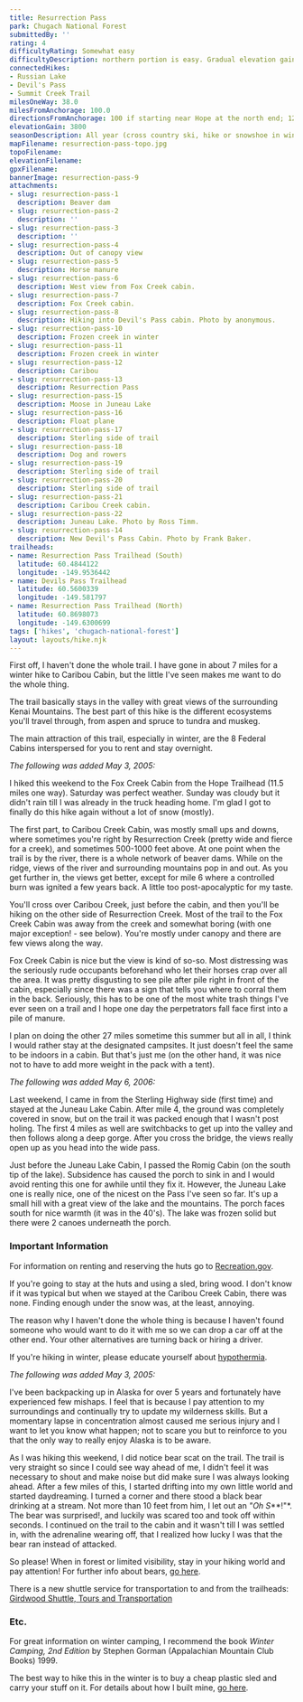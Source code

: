 ```yaml
---
title: Resurrection Pass
park: Chugach National Forest
submittedBy: ''
rating: 4
difficultyRating: Somewhat easy
difficultyDescription: northern portion is easy. Gradual elevation gain going south for half the trip.  More dramatic elevation gain heading North.
connectedHikes:
- Russian Lake
- Devil's Pass
- Summit Creek Trail
milesOneWay: 38.0
milesFromAnchorage: 100.0
directionsFromAnchorage: 100 if starting near Hope at the north end; 120 if starting near Cooper Landing at the south end
elevationGain: 3800
seasonDescription: All year (cross country ski, hike or snowshoe in winter)
mapFilename: resurrection-pass-topo.jpg
topoFilename: 
elevationFilename: 
gpxFilename: 
bannerImage: resurrection-pass-9
attachments:
- slug: resurrection-pass-1
  description: Beaver dam
- slug: resurrection-pass-2
  description: ''
- slug: resurrection-pass-3
  description: ''
- slug: resurrection-pass-4
  description: Out of canopy view
- slug: resurrection-pass-5
  description: Horse manure
- slug: resurrection-pass-6
  description: West view from Fox Creek cabin.
- slug: resurrection-pass-7
  description: Fox Creek cabin.
- slug: resurrection-pass-8
  description: Hiking into Devil's Pass cabin. Photo by anonymous.
- slug: resurrection-pass-10
  description: Frozen creek in winter
- slug: resurrection-pass-11
  description: Frozen creek in winter
- slug: resurrection-pass-12
  description: Caribou
- slug: resurrection-pass-13
  description: Resurrection Pass
- slug: resurrection-pass-15
  description: Moose in Juneau Lake
- slug: resurrection-pass-16
  description: Float plane
- slug: resurrection-pass-17
  description: Sterling side of trail
- slug: resurrection-pass-18
  description: Dog and rowers
- slug: resurrection-pass-19
  description: Sterling side of trail
- slug: resurrection-pass-20
  description: Sterling side of trail
- slug: resurrection-pass-21
  description: Caribou Creek cabin.
- slug: resurrection-pass-22
  description: Juneau Lake. Photo by Ross Timm.
- slug: resurrection-pass-14
  description: New Devil's Pass Cabin. Photo by Frank Baker.
trailheads:
- name: Resurrection Pass Trailhead (South)
  latitude: 60.4844122
  longitude: -149.9536442
- name: Devils Pass Trailhead
  latitude: 60.5600339
  longitude: -149.581797
- name: Resurrection Pass Trailhead (North)
  latitude: 60.8698073
  longitude: -149.6300699
tags: ['hikes', 'chugach-national-forest']
layout: layouts/hike.njk
---
```

First off, I haven't done the whole trail. I have gone in about 7 miles for a winter hike to Caribou Cabin, but the little I've seen makes me want to do the whole thing.

The trail basically stays in the valley with great views of the surrounding Kenai Mountains. The best part of this hike is the different ecosystems you'll travel through, from aspen and spruce to tundra and muskeg. 

The main attraction of this trail, especially in winter, are the 8 Federal Cabins interspersed for you to rent and stay overnight. 

*The following was added May 3, 2005:*

I hiked this weekend to the Fox Creek Cabin from the Hope Trailhead (11.5 miles one way). Saturday was perfect weather. Sunday was cloudy but it didn't rain till I was already in the truck heading home. I'm glad I got to finally do this hike again without a lot of snow (mostly).

The first part, to Caribou Creek Cabin, was mostly small ups and downs, where sometimes you're right by Resurrection Creek (pretty wide and fierce for a creek), and sometimes 500-1000 feet above. At one point when the trail is by the river, there is a whole network of beaver dams. While on the ridge, views of the river and surrounding mountains pop in and out. As you get further in, the views get better, except for mile 6 where a controlled burn was ignited a few years back. A little too post-apocalyptic for my taste.

You'll cross over Caribou Creek, just before the cabin, and then you'll be hiking on the other side of Resurrection Creek. Most of the trail to the Fox Creek Cabin was away from the creek and somewhat boring (with one major exception! - see below). You're mostly under canopy and there are few views along the way.

Fox Creek Cabin is nice but the view is kind of so-so. Most distressing was the seriously rude occupants beforehand who let their horses crap over all the area. It was pretty disgusting to see pile after pile right in front of the cabin, especially since there was a sign that tells you where to corral them in the back. Seriously, this has to be one of the most white trash things I've ever seen on a trail and I hope one day the perpetrators fall face first into a pile of manure.

I plan on doing the other 27 miles sometime this summer but all in all, I think I would rather stay at the designated campsites. It just doesn't feel the same to be indoors in a cabin. But that's just me (on the other hand, it was nice not to have to add more weight in the pack with a tent).

*The following was added May 6, 2006:*

Last weekend, I came in from the Sterling Highway side (first time) and stayed at the Juneau Lake Cabin. After mile 4, the ground was completely covered in snow, but on the trail it was packed enough that I wasn't post holing. The first 4 miles as well are switchbacks to get up into the valley and then follows along a deep gorge. After you cross the bridge, the views really open up as you head into the wide pass.

Just before the Juneau Lake Cabin, I passed the Romig Cabin (on the south tip of the lake). Subsidence has caused the porch to sink in and I would avoid renting this one for awhile until they fix it. However, the Juneau Lake one is really nice, one of the nicest on the Pass I've seen so far. It's up a small hill with a great view of the lake and the mountains. The porch faces south for nice warmth (it was in the 40's). The lake was frozen solid but there were 2 canoes underneath the porch.

### Important Information

For information on renting and reserving the huts go to [Recreation.gov](http://www.recreation.gov/).

If you're going to stay at the huts and using a sled, bring wood. I don't know if it was typical but when we stayed at the Caribou Creek Cabin, there was none. Finding enough under the snow was, at the least, annoying.

The reason why I haven't done the whole thing is because I haven't found someone who would want to do it with me so we can drop a car off at the other end. Your other alternatives are turning back or hiring a driver.

If you're hiking in winter, please educate yourself about [hypothermia](/education/#hypothermia).

*The following was added May 3, 2005:*

I've been backpacking up in Alaska for over 5 years and fortunately have experienced few mishaps. I feel that is because I pay attention to my surroundings and continually try to update my wilderness skills. But a momentary lapse in concentration almost caused me serious injury and I want to let you know what happen; not to scare you but to reinforce to you that the only way to really enjoy Alaska is to be aware.

As I was hiking this weekend, I did notice bear scat on the trail. The trail is very straight so since I could see way ahead of me, I didn't feel it was necessary to shout and make noise but did make sure I was always looking ahead. After a few miles of this, I started drifting into my own little world and started daydreaming. I turned a corner and there stood a black bear drinking at a stream. Not more than 10 feet from him, I let out an *"Oh S***!"*. The bear was surprised!, and luckily was scared too and took off within seconds. I continued on the trail to the cabin and it wasn't till I was settled in, with the adrenaline wearing off, that I realized how lucky I was that the bear ran instead of attacked. 

So please! When in forest or limited visibility, stay in your hiking world and pay attention! For further info about bears, [go here](/education/#bears).

There is a new shuttle service for transportation to and from the trailheads: [Girdwood Shuttle, Tours and Transportation](http://www.girdwoodshuttle.com/shuttles.html)

### Etc.

For great information on winter camping, I recommend the book *Winter Camping, 2nd Edition* by Stephen Gorman (Appalachian Mountain Club Books) 1999.

The best way to hike this in the winter is to buy a cheap plastic sled and carry your stuff on it. For details about how I built mine, [go here](/education/how-to-build-a-sled-for-winter-hiking/ "How to Build a Sled for Winter Hiking").